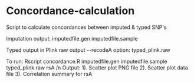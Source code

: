 # Concordance-calculation
Script to calculate concordances between imputed &amp; typed SNP's

</b> Imputation output:
imputedfile.gen
imputedfile.sample

Typed output in Plink raw output --recodeA option:
typed_plink.raw

To run:
Rscript concordance.R imputedfile.gen imputedfile.sample typed_plink.raw rsA
/n
Output:
1). Scatter plot PNG file
2). Scatter plot data file 
3). Correlation summary for rsA

